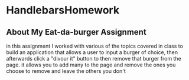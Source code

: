 # HandlebarsHomework

## About My Eat-da-burger Assignment

in this assignment I worked with various of the topics covered in class to build an application that allows a user to input a burger of choice, then afterwards click a "divour it" button to then remove that burger from the page. it allows you to add many to the page and remove the ones you choose to remove and leave the others you don't